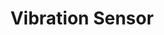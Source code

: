 ---
date_added: 2022-09-07
model: TS0210
vendor: Tuya
title: Vibration Sensor
category: sensor
supports: vibration, battery, sensitivity
zigbeemodel: ['TS0210', '_TYZB01_3zv6oleo', '_TYZB01_j9xxahcl']
compatible: [z2m, zha, deconz]
deconz: 4904
mlink: https://expo.tuya.com/product/753051
link: https://www.aliexpress.com/item/1005001824100604.html
link2: https://www.aliexpress.com/item/1005002294327614.html
link3: https://www.moeshouse.com/products/zigbee-smart-vibration-sensor-detection-home-security-system-notification-via-tuya-smart-life-app-real-time-motion-shock-alarm-history-record
---